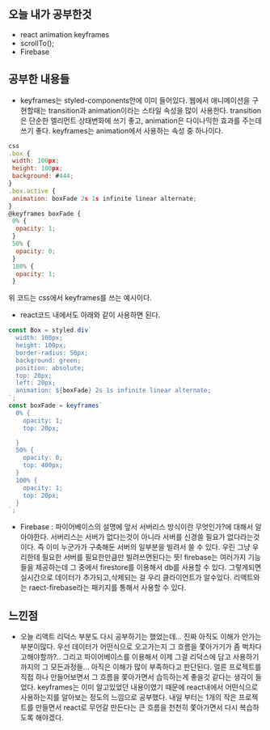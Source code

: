 ## 오늘 내가 공부한것
- react animation keyframes
- scrollTo();
- Firebase

## 공부한 내용들
- keyframes는 styled-components안에 이미 들어있다. 웹에서 애니메이션을 구현할때는 transition과 animation이라는 스타일 속성을 많이 사용한다. transition은 단순한 엘리먼트 상태변화에 쓰기 좋고, animation은 다이나믹한 효과를 주는데 쓰기 좋다. keyframes는 animation에서 사용하는 속성 중 하나이다.
```javascript
css
.box {
 width: 100px;
 height: 100px;
 background: #444;
}
.box.active {
 animation: boxFade 2s 1s infinite linear alternate;
}
@keyframes boxFade {
 0% {
  opacity: 1;
 }
 50% {
  opacity: 0;
 }
 100% {
  opacity: 1;
 }
```
위 코드는 css에서 keyframes를 쓰는 예시이다.

- react코드 내에서도 아래와 같이 사용하면 된다.
```javascript
const Box = styled.div`
  width: 100px;
  height: 100px;
  border-radius: 50px;
  background: green;
  position: absolute;
  top: 20px;
  left: 20px;
  animation: ${boxFade} 2s 1s infinite linear alternate;
`;
const boxFade = keyframes`
  0% {
    opacity: 1;
    top: 20px;

  }
  50% {
    opacity: 0;
    top: 400px;
  }
  100% {
    opacity: 1;
    top: 20px;
  }
`;
```

- Firebase : 파이어베이스의 설명에 앞서 서버리스 방식이란 무엇인가?에 대해서 알아야한다. 서버리스는 서버가 없다는것이 아니라 서버를 신경쓸 필요가 없다라는것이다. 즉 이미 누군가가 구축해둔 서버의 일부분을 빌려서 쓸 수 있다. 우린 그냥 우리한테 필요한 서버를 필요한만큼만 빌려쓰면된다는 뜻! firebase는 여러가지 기능들을 제공하는데 그 중에서 firestore를 이용해서 db를 사용할 수 있다. 그렇게되면 실시간으로 데이터가 추가되고,삭제되는 걸 우리 클라이언트가 알수있다. 리액트와는 raect-firebase라는 패키지를 통해서 사용할 수 있다.

## 느낀점
- 오늘 리액트 리덕스 부분도 다시 공부하기는 했었는데... 진짜 아직도 이해가 안가는 부분이많다. 우선 데이터가 어떤식으로 오고가는지 그 흐름을 쫓아가기가 좀 벅차다고해야할까?.. 그리고 파이어베이스를 이용해서 이제 그걸 리덕스에 담고 사용하기 까지의 그 모든과정들... 아직은 이해가 많이 부족하다고 판단된다. 얼른 프로젝트를 직접 하나 만들어보면서 그 흐름을 쫓아가면서 습득하는게 좋을것 같다는 생각이 들었다. keyframes는 이미 알고있었던 내용이였기 때문에 react내에서 어떤식으로 사용하는지를 알아보는 정도의 느낌으로 공부했다. 내일 부터는 1개의 작은 프로젝트를 만들면서 react로 무언갈 만든다는 큰 흐름을 천천히 쫓아가면서 다시 복습하도록 해야겠다.
